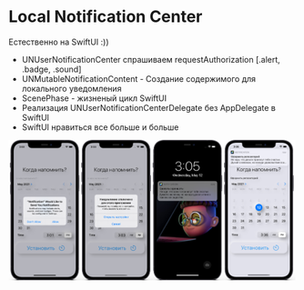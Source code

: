 # Local Notification Center
Естественно на SwiftUI :))

- UNUserNotificationCenter спрашиваем requestAuthorization [.alert, .badge, .sound]
- UNMutableNotificationContent - Создание содержимого для локального уведомления
- ScenePhase - жизненый цикл SwiftUI
- Реализация UNUserNotificationCenterDelegate без AppDelegate в SwiftUI
- SwiftUI нравиться все больше и больше

<img src="https://github.com/ihValery/Notification/blob/main/Notification.png?raw=true"></a>
